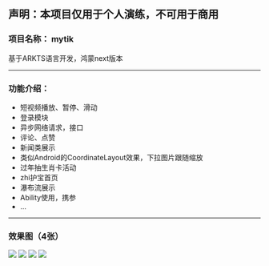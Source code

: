 ## 声明：本项目仅用于个人演练，不可用于商用
### 项目名称： mytik
基于ARKTS语言开发，鸿蒙next版本
***
### 功能介绍：
* 短视频播放、暂停、滑动
* 登录模块
* 异步网络请求，接口
* 评论、点赞
* 新闻类展示
* 类似Android的CoordinateLayout效果，下拉图片跟随缩放
* 过年抽生肖卡活动
* zhi护宝首页
* 瀑布流展示
* Ability使用，携参
* ...

***
### 效果图（4张）
![](https://pic.imgdb.cn/item/66ab3df6d9c307b7e91c3b3a.gif)
![](https://pic.imgdb.cn/item/66ab41f5d9c307b7e9212300.gif)
![](https://pic.imgdb.cn/item/66ab420cd9c307b7e92136d7.gif)
![](https://pic.imgdb.cn/item/66ab4232d9c307b7e9215fc6.gif)

